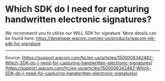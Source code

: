 # Which SDK do I need for capturing handwritten electronic signatures?

We recommend you to utilize our WILL SDK for signature. More details can be found here: https://developer.wacom.com/en-us/products/wacom-ink-sdk-for-signature

---
Source: [https://support.wacom.com/hc/en-us/articles/1500006342482-Which-SDK-do-I-need-for-capturing-handwritten-electronic-signatures](https://support.wacom.com/hc/en-us/articles/1500006342482-Which-SDK-do-I-need-for-capturing-handwritten-electronic-signatures)
